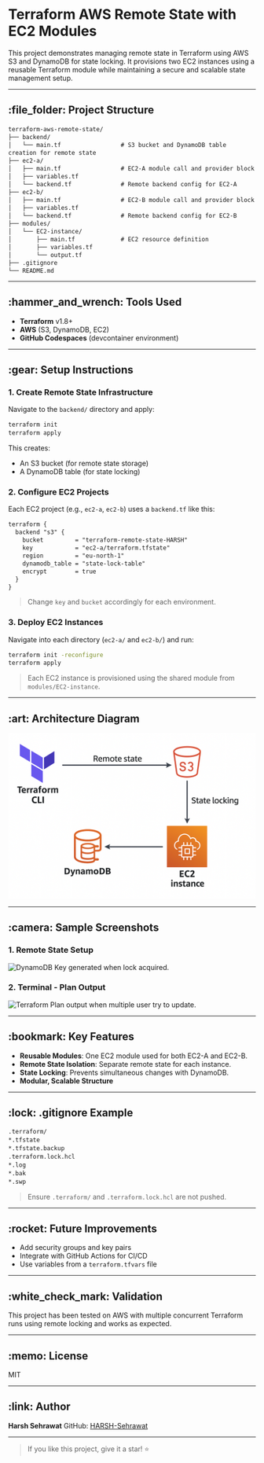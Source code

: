 # Terraform AWS Remote State with EC2 Modules

This project demonstrates managing remote state in Terraform using AWS S3 and DynamoDB for state locking. It provisions two EC2 instances using a reusable Terraform module while maintaining a secure and scalable state management setup.

---

## \:file\_folder: Project Structure

```
terraform-aws-remote-state/
├── backend/
│   └── main.tf                 # S3 bucket and DynamoDB table creation for remote state
├── ec2-a/
│   ├── main.tf                 # EC2-A module call and provider block
│   ├── variables.tf
│   └── backend.tf              # Remote backend config for EC2-A
├── ec2-b/
│   ├── main.tf                 # EC2-B module call and provider block
│   ├── variables.tf
│   └── backend.tf              # Remote backend config for EC2-B
├── modules/
│   └── EC2-instance/
│       ├── main.tf             # EC2 resource definition
│       ├── variables.tf
│       └── output.tf
├── .gitignore
└── README.md
```

---

## \:hammer\_and\_wrench: Tools Used

* **Terraform** v1.8+
* **AWS** (S3, DynamoDB, EC2)
* **GitHub Codespaces** (devcontainer environment)

---

## \:gear: Setup Instructions

### 1. Create Remote State Infrastructure

Navigate to the `backend/` directory and apply:

```bash
terraform init
terraform apply
```

This creates:

* An S3 bucket (for remote state storage)
* A DynamoDB table (for state locking)

### 2. Configure EC2 Projects

Each EC2 project (e.g., `ec2-a`, `ec2-b`) uses a `backend.tf` like this:

```hcl
terraform {
  backend "s3" {
    bucket         = "terraform-remote-state-HARSH"
    key            = "ec2-a/terraform.tfstate"
    region         = "eu-north-1"
    dynamodb_table = "state-lock-table"
    encrypt        = true
  }
}
```

> Change `key` and `bucket` accordingly for each environment.

### 3. Deploy EC2 Instances

Navigate into each directory (`ec2-a/` and `ec2-b/`) and run:

```bash
terraform init -reconfigure
terraform apply
```

> Each EC2 instance is provisioned using the shared module from `modules/EC2-instance`.

---

## \:art: Architecture Diagram

![Architecture](./screenshots/Architecture_diagram.png)

---

## \:camera: Sample Screenshots

### 1. Remote State Setup

![DynamoDB Key generated when lock acquired.](./screenshots/"Screenshot%2025-07-25%084231.png")

### 2. Terminal - Plan Output

![Terraform Plan output when multiple user try to update.](./screenshots/"Screenshot%2025-07-25%085643.png")

---

## \:bookmark: Key Features

* **Reusable Modules**: One EC2 module used for both EC2-A and EC2-B.
* **Remote State Isolation**: Separate remote state for each instance.
* **State Locking**: Prevents simultaneous changes with DynamoDB.
* **Modular, Scalable Structure**

---

## \:lock: .gitignore Example

```bash
.terraform/
*.tfstate
*.tfstate.backup
.terraform.lock.hcl
*.log
*.bak
*.swp
```

> Ensure `.terraform/` and `.terraform.lock.hcl` are not pushed.

---

## \:rocket: Future Improvements

* Add security groups and key pairs
* Integrate with GitHub Actions for CI/CD
* Use variables from a `terraform.tfvars` file

---

## \:white\_check\_mark: Validation

This project has been tested on AWS with multiple concurrent Terraform runs using remote locking and works as expected.

---

## \:memo: License

MIT

---

## \:link: Author

**Harsh Sehrawat**
GitHub: [HARSH-Sehrawat](https://github.com/HARSH-Sehrawat)

---

> If you like this project, give it a star! ⭐
